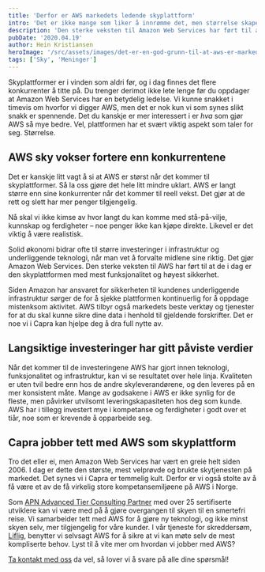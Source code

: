 ```yaml
---
title: 'Derfor er AWS markedets ledende skyplattform'
intro: 'Det er ikke mange som liker å innrømme det, men størrelse skaper fordeler for deg som kunde. Nettopp det har Amazon Web Services bevist.'
description: 'Den sterke veksten til Amazon Web Services har ført til at de er markedets ledende skyplattform. Lær mer om hvorfor, og ta bevisste valg for bedriften din!'
pubDate: '2020.04.19'
author: Hein Kristiansen
heroImage: '/src/assets/images/det-er-en-god-grunn-til-at-aws-er-markedets-ledende-skyplattform.webp'
tags: ['Sky', 'Meninger']
---
```


Skyplattformer er i vinden som aldri før, og i dag finnes det flere konkurrenter å titte på. Du trenger derimot ikke lete lenge før du oppdager at Amazon Web Services har en betydelig ledelse. Vi kunne snakket i timevis om hvorfor vi digger AWS, men det er nok kun vi som synes slikt snakk er spennende. Det du kanskje er mer interessert i er *hva* som gjør AWS så mye bedre. Vel, plattformen har et svært viktig aspekt som taler for seg. Størrelse.

## AWS sky vokser fortere enn konkurrentene

Det er kanskje litt vagt å si at AWS er størst når det kommer til skyplattformer. Så la oss gjøre det hele litt mindre uklart. AWS er langt større enn sine konkurrenter når det kommer til reell vekst. Det gjør at de rett og slett har mer penger tilgjengelig.

Nå skal vi ikke kimse av hvor langt du kan komme med stå-på-vilje, kunnskap og ferdigheter – noe penger ikke kan kjøpe direkte. Likevel er det viktig å være realistisk.

Solid økonomi bidrar ofte til større investeringer i infrastruktur og underliggende teknologi, når man vet å forvalte midlene sine riktig. Det gjør Amazon Web Services. Den sterke veksten til AWS har ført til at de i dag er den skyplattformen med mest funksjonalitet og høyest sikkerhet.

Siden Amazon har ansvaret for sikkerheten til kundenes underliggende infrastruktur sørger de for å sjekke plattformen kontinuerlig for å oppdage mistenksom aktivitet. AWS tilbyr også markedets beste verktøy og tjenester for at du skal kunne sikre dine data i henhold til gjeldende forskrifter. Det er noe vi i Capra kan hjelpe deg å dra full nytte av.

## Langsiktige investeringer har gitt påviste verdier

Når det kommer til de investeringene AWS har gjort innen teknologi, funksjonalitet og infrastruktur, kan vi se resultatet over hele linja. Kvaliteten er uten tvil bedre enn hos de andre skyleverandørene, og den leveres på en mer konsistent måte. Mange av godsakene i AWS er ikke synlig for de fleste, men påvirker utvilsomt leveringskapasiteten hos deg som kunde. AWS har i tillegg investert mye i kompetanse og ferdigheter i godt over et tiår, noe som er krevende å opparbeide seg.

## Capra jobber tett med AWS som skyplattform

Tro det eller ei, men Amazon Web Services har vært en greie helt siden 2006. I dag er dette den største, mest velprøvde og brukte skytjenesten på markedet. Det synes vi i Capra er temmelig kult. Derfor er vi også stolte av å få være et av de få virkelig store kompetansemiljøene på AWS i Norge.

Som [APN Advanced Tier Consulting Partner](https://aws.amazon.com/partners/find/partnerdetails/?n=Capra%20Consulting%20AS&id=0010L00001oc2DGQAY) med over 25 sertifiserte utviklere kan vi være med på å gjøre overgangen til skyen til en smertefri reise. Vi samarbeider tett med AWS for å gjøre ny teknologi, og ikke minst skyen selv, mer tilgjengelig for våre kunder. I vår tjeneste for skreddersøm, [Liflig](https://www.liflig.no/), benytter vi selvsagt AWS for å sikre at vi kan møte selv de mest kompliserte behov. Lyst til å vite mer om hvordan vi jobber med AWS?

[Ta kontakt med oss](https://www.capraconsulting.no/kontakt-oss) da vel, så lover vi å svare på alle dine spørsmål!

